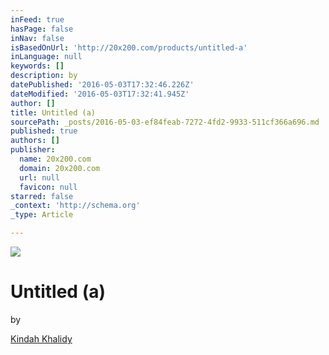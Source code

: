 ```yaml
---
inFeed: true
hasPage: false
inNav: false
isBasedOnUrl: 'http://20x200.com/products/untitled-a'
inLanguage: null
keywords: []
description: by
datePublished: '2016-05-03T17:32:46.226Z'
dateModified: '2016-05-03T17:32:41.945Z'
author: []
title: Untitled (a)
sourcePath: _posts/2016-05-03-ef84feab-7272-4fd2-9933-511cf366a696.md
published: true
authors: []
publisher:
  name: 20x200.com
  domain: 20x200.com
  url: null
  favicon: null
starred: false
_context: 'http://schema.org'
_type: Article

---
```

![](http://cdn.shopify.com/s/files/1/0265/3475/products/KindahKhalidy_Untitled1_0002_1000px_1024x1024.png?v=1459964755)

# Untitled (a)

by

[Kindah Khalidy][0]

[0]: http://20x200.com/collections/kindah-khalidy